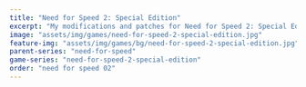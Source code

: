 ```yaml
---
title: "Need for Speed 2: Special Edition"
excerpt: "My modifications and patches for Need for Speed 2: Special Edition: SilentPatch."
image: "assets/img/games/need-for-speed-2-special-edition.jpg"
feature-img: "assets/img/games/bg/need-for-speed-2-special-edition.jpg"
parent-series: "need-for-speed"
game-series: "need-for-speed-2-special-edition"
order: "need for speed 02"
---
```

